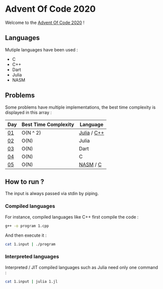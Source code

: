 # Advent Of Code 2020
Welcome to the [Advent Of Code 2020](https://adventofcode.com/) !

## Languages
Mutiple languages have been used :

- C
- C++
- Dart
- Julia
- NASM

## Problems
Some problems have multiple implementations, the best time complexity is displayed in this array :

| Day | Best Time Complexity | Language |
| --- | -------------------- | -------- |
| [01](src/1.jl)    | O(N ^ 2)  | [Julia](src/1.jl) / [C++](src/1.cpp) |
| [02](src/2.jl)    | O(N)      | Julia |
| [03](src/3.dart)  | O(N)      | Dart |
| [04](src/4.c)     | O(N)      | C |
| [05](src/5.asm)   | O(N)      | [NASM](src/5.asm) / [C](src/5.c) |

## How to run ?
The input is always passed via stdin by piping.

### Compiled languages
For instance, compiled languages like C++ first compile the code :

```sh
g++ -o program 1.cpp
```

And then execute it :

```sh
cat 1.input | ./program
```

### Interpreted languages
Interpreted / JIT compiled languages such as Julia need only one command :

```sh
cat 1.input | julia 1.jl
```
